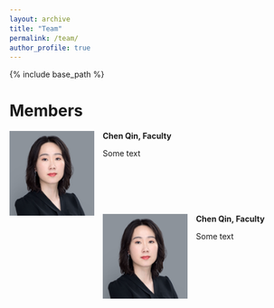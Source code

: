 ```yaml
---
layout: archive
title: "Team"
permalink: /team/
author_profile: true
---
```


{% include base_path %}

Members
======
<img align="left" width="150" src="/images/chen.png" style="margin-right: 15px" /> 

**Chen Qin, Faculty**

Some text <br />
<br /><br /><br /><br /><br />

<img align="left" width="150" src="/images/chen.png" style="margin-right: 15px" /> 

**Chen Qin, Faculty**

Some text


